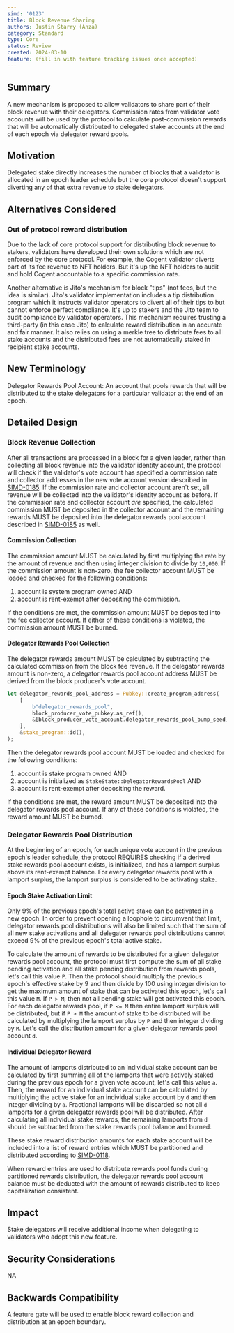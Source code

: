 ```yaml
---
simd: '0123'
title: Block Revenue Sharing
authors: Justin Starry (Anza)
category: Standard
type: Core
status: Review
created: 2024-03-10
feature: (fill in with feature tracking issues once accepted)
---
```


## Summary

A new mechanism is proposed to allow validators to share part of their block
revenue with their delegators. Commission rates from validator vote accounts
will be used by the protocol to calculate post-commission rewards that will be
automatically distributed to delegated stake accounts at the end of each epoch
via delegator reward pools.

## Motivation

Delegated stake directly increases the number of blocks that a validator is
allocated in an epoch leader schedule but the core protocol doesn't support
diverting any of that extra revenue to stake delegators.

## Alternatives Considered

### Out of protocol reward distribution 

Due to the lack of core protocol support for distributing block revenue to
stakers, validators have developed their own solutions which are not enforced by
the core protocol. For example, the Cogent validator diverts part of its fee
revenue to NFT holders. But it's up the NFT holders to audit and hold Cogent
accountable to a specific commission rate.

Another alternative is Jito's mechanism for block "tips" (not fees, but the idea
is similar). Jito's validator implementation includes a tip distribution program
which it instructs validator operators to divert all of their tips to but cannot
enforce perfect compliance. It's up to stakers and the Jito team to audit
compliance by validator operators. This mechanism requires trusting a
third-party (in this case Jito) to calculate reward distribution in an accurate
and fair manner. It also relies on using a merkle tree to distribute fees to all
stake accounts and the distributed fees are not automatically staked in
recipient stake accounts.

## New Terminology

Delegator Rewards Pool Account: An account that pools rewards that will be
distributed to the stake delegators for a particular validator at the end of an
epoch.

## Detailed Design

### Block Revenue Collection

After all transactions are processed in a block for a given leader, rather than
collecting all block revenue into the validator identity account, the protocol
will check if the validator's vote account has specified a commission rate and
collector addresses in the new vote account version described in
[SIMD-0185](https://github.com/solana-foundation/solana-improvement-documents/pull/185).
If the commission rate and collector account aren't set, all revenue will be
collected into the validator's identity account as before. If the commission
rate and collector account *are* specified, the calculated commission MUST be
deposited in the collector account and the remaining rewards MUST be deposited
into the delegator rewards pool account described in
[SIMD-0185](https://github.com/solana-foundation/solana-improvement-documents/pull/185)
as well.

#### Commission Collection

The commission amount MUST be calculated by first multiplying the rate by the
amount of revenue and then using integer division to divide by `10,000`. If the
commission amount is non-zero, the fee collector account MUST be loaded and
checked for the following conditions:

1. account is system program owned AND
2. account is rent-exempt after depositing the commission.

If the conditions are met, the commission amount MUST be deposited into the fee
collector account. If either of these conditions is violated, the commission
amount MUST be burned.

#### Delegator Rewards Pool Collection

The delegator rewards amount MUST be calculated by subtracting the calculated
commission from the block fee revenue. If the delegator rewards amount is
non-zero, a delegator rewards pool account address MUST be derived from the
block producer's vote account.

```rust
let delegator_rewards_pool_address = Pubkey::create_program_address(
    [
        b"delegator_rewards_pool",
        block_producer_vote_pubkey.as_ref(),
        &[block_producer_vote_account.delegator_rewards_pool_bump_seed],
    ],
    &stake_program::id(),
);
```

Then the delegator rewards pool account MUST be loaded and checked for the
following conditions:

1. account is stake program owned AND
2. account is initialized as `StakeState::DelegatorRewardsPool` AND
3. account is rent-exempt after depositing the reward.

If the conditions are met, the reward amount MUST be deposited into the
delegator rewards pool account. If any of these conditions is violated, the
reward amount MUST be burned.

### Delegator Rewards Pool Distribution

At the beginning of an epoch, for each unique vote account in the previous
epoch's leader schedule, the protocol REQUIRES checking if a derived stake
rewards pool account exists, is initialized, and has a lamport surplus above its
rent-exempt balance. For every delegator rewards pool with a lamport surplus,
the lamport surplus is considered to be activating stake.

#### Epoch Stake Activation Limit

Only 9% of the previous epoch's total active stake can be activated in a new
epoch. In order to prevent opening a loophole to circumvent that limit,
delegator rewards pool distributions will also be limited such that the sum of
all new stake activations and all delegator rewards pool distributions cannot
exceed 9% of the previous epoch's total active stake.

To calculate the amount of rewards to be distributed for a given delegator
rewards pool account, the protocol must first compute the sum of all stake
pending activation and all stake pending distribution from rewards pools, let's
call this value `P`. Then the protocol should multiply the previous epoch's
effective stake by 9 and then divide by 100 using integer division to get the
maximum amount of stake that can be activated this epoch, let's call this value
`M`. If `P > M`, then not all pending stake will get activated this epoch. For
each delegator rewards pool, if `P <= M` then entire lamport surplus will be
distributed, but if `P > M` the amount of stake to be distributed will be
calculated by multiplying the lamport surplus by `P` and then integer dividing
by `M`. Let's call the distribution amount for a given delegator rewards pool
account `d`.

#### Individual Delegator Reward

The amount of lamports distributed to an individual stake account can be
calculated by first summing all of the lamports that were actively staked during
the previous epoch for a given vote account, let's call this value `a`. Then,
the reward for an individual stake account can be calculated by multiplying the
active stake for an individual stake account by `d` and then integer dividing by
`a`. Fractional lamports will be discarded so not all `d` lamports for a given
delegator rewards pool will be distributed. After calculating all individual
stake rewards, the remaining lamports from `d` should be subtracted from the
stake rewards pool balance and burned.

These stake reward distribution amounts for each stake account will be included
into a list of reward entries which MUST be partitioned and distributed
according to
[SIMD-0118](https://github.com/solana-foundation/solana-improvement-documents/pull/118).

When reward entries are used to distribute rewards pool funds during partitioned
rewards distribution, the delegator rewards pool account balance must be
deducted with the amount of rewards distributed to keep capitalization
consistent.

## Impact

Stake delegators will receive additional income when delegating to validators
who adopt this new feature.

## Security Considerations

NA

## Backwards Compatibility

A feature gate will be used to enable block reward collection and distribution
at an epoch boundary.
